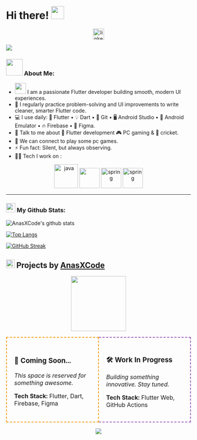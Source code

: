 # Hi there! <img src="https://github.com/TheDudeThatCode/TheDudeThatCode/blob/master/Assets/Hi.gif" width="35" />
<p align="center">
  <a href="https://www.linkedin.com/in/malikanasahmed/" target="_blank">
    <img align="center" src="https://cdn-icons-png.flaticon.com/512/174/174857.png" alt="linkedin" height="30" width="30" />
  </a>
</p>

</p>

![](https://camo.githubusercontent.com/992babdffd8c74a1502de375fbdf7e4d54773242/68747470733a2f2f6d656469612e67697068792e636f6d2f6d656469612f53576f536b4e36447854737a71494b4571762f67697068792e676966)

### <img src="https://github.com/TheDudeThatCode/TheDudeThatCode/blob/master/Assets/Developer.gif" width="45" /> About Me:
-  <img src="https://media.giphy.com/media/WUlplcMpOCEmTGBtBW/giphy.gif" width="30"> I am a passionate Flutter developer building smooth, modern UI experiences.
- 📝 I regularly practice problem-solving and UI improvements to write cleaner, smarter Flutter code.
- 💻 I use daily: 🚀 Flutter • 💡 Dart • 🧠 Git • 🖥️ Android Studio • 📱 Android Emulator • 🔥 Firebase • 🎨 Figma.
- 💬 Talk to me about 🚀 Flutter development 🎮 PC gaming & 🏏 cricket.
- 👯 We can connect to play some  pc games.
- ⚡ Fun fact: Silent, but always observing.
- 🧑‍💻 Tech I work on :

<p align="center">
      <img src="https://www.vectorlogo.zone/logos/dartlang/dartlang-icon.svg" alt="java" width="65" height="65"/> 
      <img src="https://www.vectorlogo.zone/logos/flutterio/flutterio-icon.svg" width="55" height="55"/>
      <img src="https://www.vectorlogo.zone/logos/firebase/firebase-icon.svg" alt="spring" width="55" height="55"/>
      <img src="https://www.vectorlogo.zone/logos/figma/figma-icon.svg" alt="spring" width="55" height="55"/>
      
</p>

---
### <img src='https://media1.giphy.com/media/du3J3cXyzhj75IOgvA/giphy.gif?cid=ecf05e47x2g034i9pzwtzzsd3xgg2w9nr94t4tflbbgo3008&rid=giphy.gif' width='25' /> My Github Stats:
![AnasXCode's github stats](https://github-readme-stats.vercel.app/api?username=AnasXCode&show_icons=true&title_color=ffc857&icon_color=8ac926&text_color=daf7dc&bg_color=151515&hide=issues&count_private=true&include_all_commits=true)

[![Top Langs](https://github-readme-stats.vercel.app/api/top-langs/?username=AnasXCode&layout=compact&text_color=daf7dc&bg_color=151515&hide=css,html,php)](https://github.com/anuraghazra/github-readme-stats)

[![GitHub Streak](https://github-readme-streak-stats.herokuapp.com/?user=AnasXCode&theme=dark)](https://git.io/streak-stats)




## <img src = "https://media1.giphy.com/media/JZ40cnfnN11KycrvMF/giphy.gif?cid=ecf05e47a0n3gi1bfqntqmob8g9aid1oyj2wr3ds3mg700bl&rid=giphy.gif" width = '23' /> Projects by [AnasXCode](https://github.com/AnasXCode)

<p align="center">
  <img src="https://media.giphy.com/media/dWesBcTLavkZuG35MI/giphy.gif" width="150" />
</p>

<div align="center">

<table>
  <tr>
    <td width="45%" style="border: 2px dashed #f39c12; padding: 20px; border-radius: 15px;">
      <h3>🧩 Coming Soon...</h3>
      <p><i>This space is reserved for something awesome.</i></p>
      <p><b>Tech Stack:</b> Flutter, Dart, Firebase, Figma</p>
    </td>
    <td width="45%" style="border: 2px dashed #9b59b6; padding: 20px; border-radius: 15px;">
      <h3>🛠 Work In Progress</h3>
      <p><i>Building something innovative. Stay tuned.</i></p>
      <p><b>Tech Stack:</b> Flutter Web, GitHub Actions</p>
    </td>
  </tr>
</table>

</div>

<p align="center">
  <img src="https://capsule-render.vercel.app/api?type=waving&color=gradient&height=100&section=footer"/>
</p>





